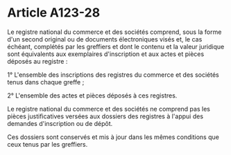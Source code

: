 # Article A123-28

Le registre national du commerce et des sociétés comprend, sous la forme d'un second original ou de documents électroniques visés et, le cas échéant, complétés par les greffiers et dont le contenu et la valeur juridique sont équivalents aux exemplaires d'inscription et aux actes et pièces déposés au registre :

1° L'ensemble des inscriptions des registres du commerce et des sociétés tenus dans chaque greffe ;

2° L'ensemble des actes et pièces déposés à ces registres.

Le registre national du commerce et des sociétés ne comprend pas les pièces justificatives versées aux dossiers des registres à l'appui des demandes d'inscription ou de dépôt.

Ces dossiers sont conservés et mis à jour dans les mêmes conditions que ceux tenus par les greffiers.
